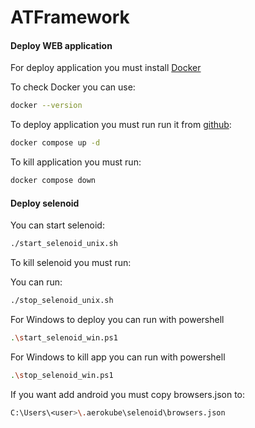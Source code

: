 # ATFramework


#### Deploy WEB application

For deploy application you must install
[Docker](https://www.docker.com/)

To check Docker you can use:

```bash
docker --version
```
To deploy application you must run run it from [github](https://github.com/dotnet-architecture/eShopOnContainers):
```bash
docker compose up -d
```
To kill application you must run: 
```bash
docker compose down
```
#### Deploy selenoid

You can start selenoid:
```bash
./start_selenoid_unix.sh
```

To kill selenoid you must run:

You can run:
```bash
./stop_selenoid_unix.sh
```

For Windows to deploy you can run with powershell

```bash
.\start_selenoid_win.ps1
```
For Windows to kill app you can run with powershell

```bash
.\stop_selenoid_win.ps1
```

If you want add android you must copy browsers.json to:

```bash
C:\Users\<user>\.aerokube\selenoid\browsers.json
```